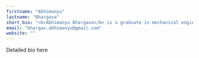 ```yaml
---
firstname: "Abhimanyu"
lastname: "Bhargava"
short_bio: "<b>Abhimanyu Bhargava</b> is a graduate in mechanical engineering. His research interests include soft computing, motion planning, kinematics/dynamics of robotic manipulators and control systems. He enjoys robotics and is awestruck by human capabilities."
email: "bhargav.abhimanyu@gmail.com"
website: ""
---
```


Detailed bio here
